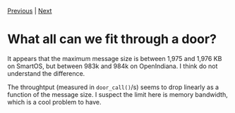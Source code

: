 [Previous](.././A0_return_sizes/README.md) | [Next](.././E0_door_through_door/README.md)

# What all can we fit through a door?

It appears that the maximum message size is between 1,975 and 1,976 KB on
SmartOS, but between 983k and 984k on OpenIndiana. I think do not understand the
difference.

The throughtput (measured in `door_call()`/s) seems to drop linearly as a
function of the message size. I suspect the limit here is memory bandwidth,
which is a cool problem to have.
